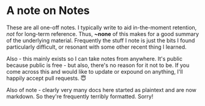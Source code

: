 # A note on Notes

These are all one-off notes. I typically write to aid in-the-moment retention, _not_ for long-term reference. Thus, **~none** of this makes for a good summary of the underlying material. Frequently the stuff I note is just the bits I found particularly difficult, or resonant with some other recent thing I learned.

Also - this mainly exists so I can take notes from anywhere. It's public because public is free - but also, there's no reason for it not to be. If you come across this and would like to update or expound on anything, I'll happily accept pull requests. 😇

Also of note - clearly very many docs here started as plaintext and are now markdown. So they're frequently terribly formatted. Sorry!